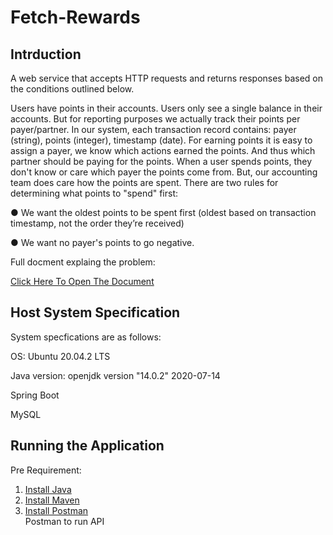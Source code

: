 # Fetch-Rewards
## Intrduction
A web service that accepts HTTP requests and returns responses based on the conditions outlined below.

Users have points in their accounts. Users only see a single balance in their accounts. But for reporting purposes we actually track their
points per payer/partner. In our system, each transaction record contains: payer (string), points (integer), timestamp (date).
For earning points it is easy to assign a payer, we know which actions earned the points. And thus which partner should be paying for the points.
When a user spends points, they don't know or care which payer the points come from. But, our accounting team does care how the points are
spent. There are two rules for determining what points to "spend" first:

● We want the oldest points to be spent first (oldest based on transaction timestamp, not the order they’re received)  

● We want no payer's points to go negative.

Full docment explaing the problem:  

[Click Here To Open The Document](https://fetch-hiring.s3.us-east-1.amazonaws.com/points.pdf)  


## Host System Specification
System specfications are as follows:  

OS: Ubuntu 20.04.2 LTS  

Java version: openjdk version "14.0.2" 2020-07-14  

Spring Boot  

MySQL  


## Running the Application
Pre Requirement:  


1. [Install Java](https://www.java.com/en/download/)    
3. [Install Maven](https://maven.apache.org/download.cgi)      
5. [Install Postman](https://www.postman.com/downloads/)  
    Postman to run API


